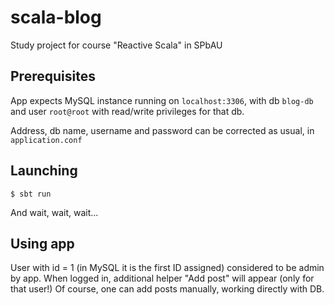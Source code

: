 # scala-blog
Study project for course "Reactive Scala" in SPbAU

## Prerequisites

App expects MySQL instance running on `localhost:3306`, with db
`blog-db` and user `root@root` with read/write privileges for that db.

Address, db name, username and password can be corrected as usual, in `application.conf`

## Launching

```
$ sbt run
```
And wait, wait, wait...


## Using app

User with id = 1 (in MySQL it is the first ID assigned) considered to be admin
  by app. When logged in, additional helper "Add post" will appear (only for that user!)
  Of course, one can add posts manually, working directly with DB.
